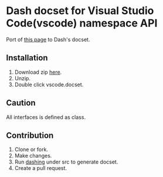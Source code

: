 # Dash docset for Visual Studio Code(vscode) namespace API

Port of [this page](https://code.visualstudio.com/docs/extensionAPI/vscode-api) to Dash's docset.


## Installation

1. Download zip [here](//github.com/aioutecism/Dash-Visual-Studio-Code/archive/master.zip).
1. Unzip.
1. Double click vscode.docset.


## Caution

All interfaces is defined as class.


## Contribution

1. Clone or fork.
1. Make changes.
1. Run [dashing](//github.com/technosophos/dashing) under src to generate docset.
1. Create a pull request.
